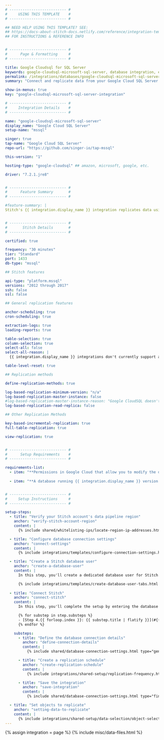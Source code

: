 ```yaml
---
# -------------------------- #
#     USING THIS TEMPLATE    #
# -------------------------- #

## NEED HELP USING THIS TEMPLATE? SEE:
## https://docs-about-stitch-docs.netlify.com/reference/integration-templates/databases/
## FOR INSTRUCTIONS & REFERENCE INFO


# -------------------------- #
#      Page & Formatting     #
# -------------------------- #

title: Google Cloudsql for SQL Server
keywords: google-cloudsql-microsoft-sql-server, database integration, etl google-cloudsql-microsoft-sql-server, google-cloudsql-microsoft-sql-server etl
permalink: /integrations/databases/google-cloudsql-microsoft-sql-server
summary: "Connect and replicate data from your Google Cloud SQL Server database using Stitch's Microsoft SQL Server integration."

show-in-menus: true
key: "google-cloudsql-microsoft-sql-server-integration"

# -------------------------- #
#     Integration Details    #
# -------------------------- #

name: "google-cloudsql-microsoft-sql-server"
display_name: "Google Cloud SQL Server"
setup-name: "mssql"

singer: true
tap-name: "Google Cloud SQL Server"
repo-url: "https://github.com/singer-io/tap-mssql"

this-version: "1"

hosting-type: "google-cloudsql" ## amazon, microsoft, google, etc.

driver: "7.2.1.jre8"


# -------------------------- #
#      Feature Summary       #
# -------------------------- #

#feature-summary: |
Stitch's {{ integration.display_name }} integration replicates data using the {{ integration.driver | flatify | strip }}. [TODO]


# -------------------------- #
#       Stitch Details       #
# -------------------------- #

certified: true

frequency: "30 minutes"
tier: "Standard"
port: 1433
db-type: "mssql"

## Stitch features

api-type: "platform.mssql"
versions: "2012 through 2017"
ssh: false
ssl: false

## General replication features

anchor-scheduling: true
cron-scheduling: true

extraction-logs: true
loading-reports: true

table-selection: true
column-selection: true
select-all: false
select-all-reason: |
  {{ integration.display_name }} integrations don't currently support a default Replication Method, which is required to use the Select All feature. The default Replication Method setting is only available for integrations that support Log-based Incremental Replication.

table-level-reset: true

## Replication methods

define-replication-methods: true

log-based-replication-minimum-version: "n/a"
log-based-replication-master-instance: false
#log-based-replication-master-instance-reason: "Google CloudSQL doesn't currently support Log-based Incremental Replication for SQL Server instances."
log-based-replication-read-replica: false

## Other Replication Methods

key-based-incremental-replication: true
full-table-replication: true

view-replication: true


# -------------------------- #
#      Setup Requirements    #
# -------------------------- #

requirements-list:
  - item: "**Permissions in Google Cloud that allow you to modify the database's connection settings.** This is required to whitelist Stitch's IP addresses."
  
  - item: "**A database running {{ integration.display_name }} version {{ page.versions }}.** {{ integration.display_name }} 2012 is the miminum version that Stitch supports for this type of integration."


# -------------------------- #
#     Setup Instructions     #
# -------------------------- #

setup-steps:
  - title: "Verify your Stitch account's data pipeline region"
    anchor: "verify-stitch-account-region"
    content: |
      {% include shared/whitelisting-ips/locate-region-ip-addresses.html first-step=true %}

  - title: "Configure database connection settings"
    anchor: "connect-settings"
    content: |
      {% include integrations/templates/configure-connection-settings.html %}

  - title: "Create a Stitch database user"
    anchor: "create-a-database-user"
    content: |
      In this step, you'll create a dedicated database user for Stitch. This will ensure Stitch is visible in any logs or audits, and allow you to maintain your privilege hierarchy.

      {% include integrations/templates/create-database-user-tabs.html %}
      
  - title: "Connect Stitch"
    anchor: "connect-stitch"
    content: |
      In this step, you'll complete the setup by entering the database's connection details and defining replication settings in Stitch.

      {% for substep in step.substeps %}
      - [Step 4.{{ forloop.index }}: {{ substep.title | flatify }}](#{{ substep.anchor }})
      {% endfor %}

    substeps:
      - title: "Define the database connection details"
        anchor: "define-connection-details"
        content: |
          {% include shared/database-connection-settings.html type="general" %}

      - title: "Create a replication schedule"
        anchor: "create-replication-schedule"
        content: |
          {% include integrations/shared-setup/replication-frequency.html %}

      - title: "Save the integration"
        anchor: "save-integration"
        content: |
          {% include shared/database-connection-settings.html type="finish-up" %}        

  - title: "Set objects to replicate"
    anchor: "setting-data-to-replicate"
    content: |
      {% include integrations/shared-setup/data-selection/object-selection.html %}
---
```

{% assign integration = page %}
{% include misc/data-files.html %}